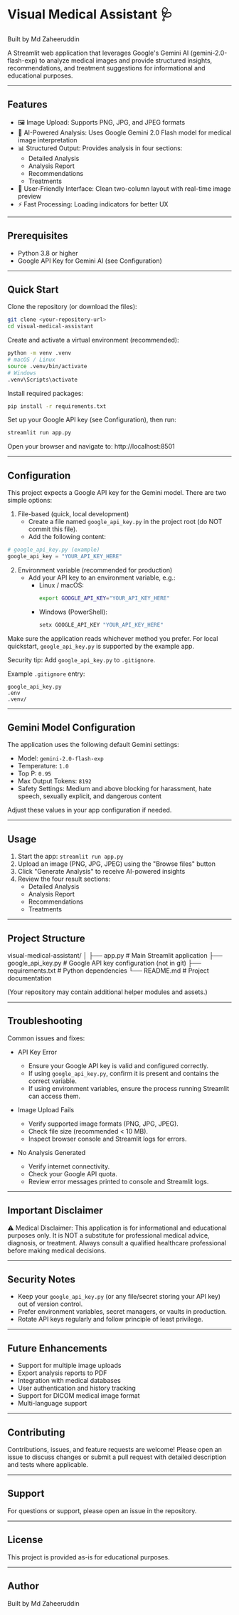 # Visual Medical Assistant 🩺

Built by Md Zaheeruddin

A Streamlit web application that leverages Google's Gemini AI (gemini-2.0-flash-exp) to analyze medical images and provide structured insights, recommendations, and treatment suggestions for informational and educational purposes.

---

## Features

- 🖼️ Image Upload: Supports PNG, JPG, and JPEG formats  
- 🤖 AI-Powered Analysis: Uses Google Gemini 2.0 Flash model for medical image interpretation  
- 📊 Structured Output: Provides analysis in four sections:
  - Detailed Analysis
  - Analysis Report
  - Recommendations
  - Treatments
- 🎨 User-Friendly Interface: Clean two-column layout with real-time image preview  
- ⚡ Fast Processing: Loading indicators for better UX

---

## Prerequisites

- Python 3.8 or higher  
- Google API Key for Gemini AI (see Configuration)

---

## Quick Start

Clone the repository (or download the files):

```bash
git clone <your-repository-url>
cd visual-medical-assistant
```

Create and activate a virtual environment (recommended):

```bash
python -m venv .venv
# macOS / Linux
source .venv/bin/activate
# Windows
.venv\Scripts\activate
```

Install required packages:

```bash
pip install -r requirements.txt
```

Set up your Google API key (see Configuration), then run:

```bash
streamlit run app.py
```

Open your browser and navigate to: http://localhost:8501

---

## Configuration

This project expects a Google API key for the Gemini model. There are two simple options:

1. File-based (quick, local development)
   - Create a file named `google_api_key.py` in the project root (do NOT commit this file).
   - Add the following content:

```python
# google_api_key.py (example)
google_api_key = "YOUR_API_KEY_HERE"
```

2. Environment variable (recommended for production)
   - Add your API key to an environment variable, e.g.:
     - Linux / macOS:
       ```bash
       export GOOGLE_API_KEY="YOUR_API_KEY_HERE"
       ```
     - Windows (PowerShell):
       ```powershell
       setx GOOGLE_API_KEY "YOUR_API_KEY_HERE"
       ```

Make sure the application reads whichever method you prefer. For local quickstart, `google_api_key.py` is supported by the example app.

Security tip: Add `google_api_key.py` to `.gitignore`.

Example `.gitignore` entry:

```
google_api_key.py
.env
.venv/
```

---

## Gemini Model Configuration

The application uses the following default Gemini settings:

- Model: `gemini-2.0-flash-exp`
- Temperature: `1.0`
- Top P: `0.95`
- Max Output Tokens: `8192`
- Safety Settings: Medium and above blocking for harassment, hate speech, sexually explicit, and dangerous content

Adjust these values in your app configuration if needed.

---

## Usage

1. Start the app: `streamlit run app.py`  
2. Upload an image (PNG, JPG, JPEG) using the "Browse files" button  
3. Click "Generate Analysis" to receive AI-powered insights  
4. Review the four result sections:
   - Detailed Analysis
   - Analysis Report
   - Recommendations
   - Treatments

---

## Project Structure

visual-medical-assistant/
│
├── app.py                  # Main Streamlit application
├── google_api_key.py       # Google API key configuration (not in git)
├── requirements.txt        # Python dependencies
└── README.md               # Project documentation

(Your repository may contain additional helper modules and assets.)

---

## Troubleshooting

Common issues and fixes:

- API Key Error
  - Ensure your Google API key is valid and configured correctly.
  - If using `google_api_key.py`, confirm it is present and contains the correct variable.
  - If using environment variables, ensure the process running Streamlit can access them.

- Image Upload Fails
  - Verify supported image formats (PNG, JPG, JPEG).
  - Check file size (recommended < 10 MB).
  - Inspect browser console and Streamlit logs for errors.

- No Analysis Generated
  - Verify internet connectivity.
  - Check your Google API quota.
  - Review error messages printed to console and Streamlit logs.

---

## Important Disclaimer

⚠️ Medical Disclaimer: This application is for informational and educational purposes only. It is NOT a substitute for professional medical advice, diagnosis, or treatment. Always consult a qualified healthcare professional before making medical decisions.

---

## Security Notes

- Keep your `google_api_key.py` (or any file/secret storing your API key) out of version control.
- Prefer environment variables, secret managers, or vaults in production.
- Rotate API keys regularly and follow principle of least privilege.

---

## Future Enhancements

- Support for multiple image uploads
- Export analysis reports to PDF
- Integration with medical databases
- User authentication and history tracking
- Support for DICOM medical image format
- Multi-language support

---

## Contributing

Contributions, issues, and feature requests are welcome! Please open an issue to discuss changes or submit a pull request with detailed description and tests where applicable.

---

## Support

For questions or support, please open an issue in the repository.

---

## License

This project is provided as-is for educational purposes.

---

## Author

Built by Md Zaheeruddin